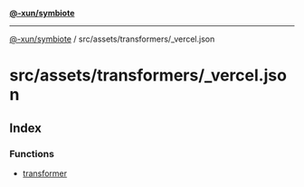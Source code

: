 [**@-xun/symbiote**](../../../../README.md)

***

[@-xun/symbiote](../../../../README.md) / src/assets/transformers/\_vercel.json

# src/assets/transformers/\_vercel.json

## Index

### Functions

- [transformer](functions/transformer.md)
